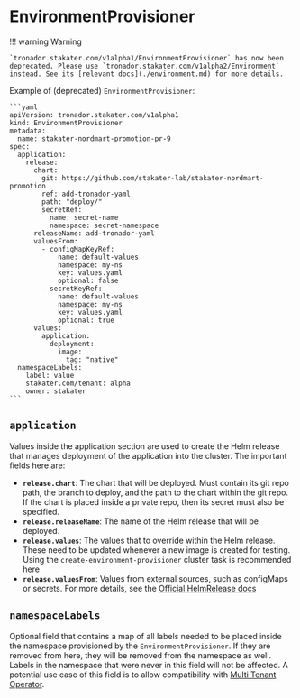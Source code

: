 # EnvironmentProvisioner

!!! warning Warning

    `tronador.stakater.com/v1alpha1/EnvironmentProvisioner` has now been deprecated. Please use `tronador.stakater.com/v1alpha2/Environment` instead. See its [relevant docs](./environment.md) for more details.

Example of (deprecated) `EnvironmentProvisioner`:

    ```yaml
    apiVersion: tronador.stakater.com/v1alpha1
    kind: EnvironmentProvisioner
    metadata:
      name: stakater-nordmart-promotion-pr-9
    spec:
      application:
        release:
          chart:
            git: https://github.com/stakater-lab/stakater-nordmart-promotion
            ref: add-tronador-yaml
            path: "deploy/"
            secretRef:
              name: secret-name
              namespace: secret-namespace
          releaseName: add-tronador-yaml
          valuesFrom:
            - configMapKeyRef:
                name: default-values
                namespace: my-ns
                key: values.yaml
                optional: false
            - secretKeyRef:
                name: default-values
                namespace: my-ns
                key: values.yaml
                optional: true
          values:
            application:
              deployment:
                image:
                  tag: "native"
      namespaceLabels:
        label: value
        stakater.com/tenant: alpha
        owner: stakater
    ```

## `application`

Values inside the application section are used to create the Helm release that manages deployment of the application into the cluster. The important fields here are:

- **`release.chart`**: The chart that will be deployed. Must contain its git repo path, the branch to deploy, and the path to the chart within the git repo. If the chart is placed inside a private repo, then its secret must also be specified.
- **`release.releaseName`**: The name of the Helm release that will be deployed.
- **`release.values`**: The values that to override within the Helm release. These need to be updated whenever a new image is created for testing. Using the `create-environment-provisioner` cluster task is recommended here
- **`release.valuesFrom`**: Values from external sources, such as configMaps or secrets. For more details, see the [Official HelmRelease docs](https://fluxcd.io/legacy/helm-operator/helmrelease-guide/values/)

## `namespaceLabels`

Optional field that contains a map of all labels needed to be placed inside the namespace provisioned by the `EnvironmentProvisioner`. If they are removed from here, they will be removed from the namespace as well. Labels in the namespace that were never in this field will not be affected. A potential use case of this field is to allow compatibility with [Multi Tenant Operator](../multi-tenant-operator/overview.md).
